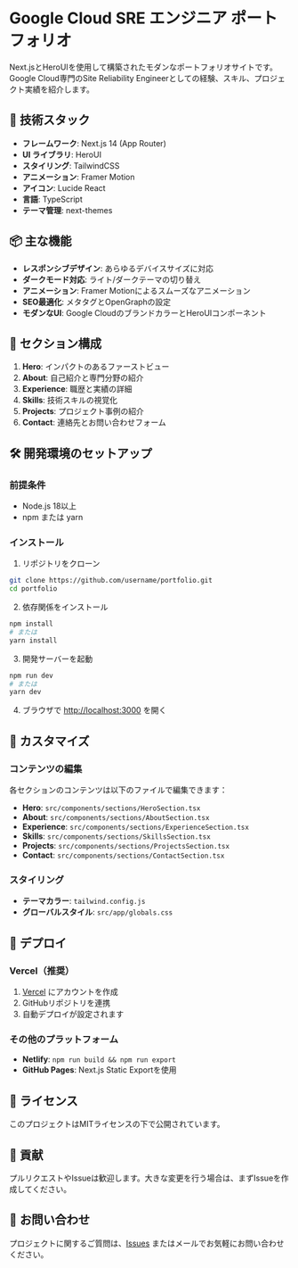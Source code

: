 # Google Cloud SRE エンジニア ポートフォリオ

Next.jsとHeroUIを使用して構築されたモダンなポートフォリオサイトです。Google Cloud専門のSite Reliability Engineerとしての経験、スキル、プロジェクト実績を紹介します。

## 🚀 技術スタック

- **フレームワーク**: Next.js 14 (App Router)
- **UI ライブラリ**: HeroUI
- **スタイリング**: TailwindCSS
- **アニメーション**: Framer Motion
- **アイコン**: Lucide React
- **言語**: TypeScript
- **テーマ管理**: next-themes

## 📦 主な機能

- **レスポンシブデザイン**: あらゆるデバイスサイズに対応
- **ダークモード対応**: ライト/ダークテーマの切り替え
- **アニメーション**: Framer Motionによるスムーズなアニメーション
- **SEO最適化**: メタタグとOpenGraphの設定
- **モダンなUI**: Google CloudのブランドカラーとHeroUIコンポーネント

## 🎨 セクション構成

1. **Hero**: インパクトのあるファーストビュー
2. **About**: 自己紹介と専門分野の紹介
3. **Experience**: 職歴と実績の詳細
4. **Skills**: 技術スキルの視覚化
5. **Projects**: プロジェクト事例の紹介
6. **Contact**: 連絡先とお問い合わせフォーム

## 🛠 開発環境のセットアップ

### 前提条件

- Node.js 18以上
- npm または yarn

### インストール

1. リポジトリをクローン

```bash
git clone https://github.com/username/portfolio.git
cd portfolio
```

2. 依存関係をインストール

```bash
npm install
# または
yarn install
```

3. 開発サーバーを起動

```bash
npm run dev
# または
yarn dev
```

4. ブラウザで <http://localhost:3000> を開く

## 📝 カスタマイズ

### コンテンツの編集

各セクションのコンテンツは以下のファイルで編集できます：

- **Hero**: `src/components/sections/HeroSection.tsx`
- **About**: `src/components/sections/AboutSection.tsx`
- **Experience**: `src/components/sections/ExperienceSection.tsx`
- **Skills**: `src/components/sections/SkillsSection.tsx`
- **Projects**: `src/components/sections/ProjectsSection.tsx`
- **Contact**: `src/components/sections/ContactSection.tsx`

### スタイリング

- **テーマカラー**: `tailwind.config.js`
- **グローバルスタイル**: `src/app/globals.css`

## 🚀 デプロイ

### Vercel（推奨）

1. [Vercel](https://vercel.com) にアカウントを作成
2. GitHubリポジトリを連携
3. 自動デプロイが設定されます

### その他のプラットフォーム

- **Netlify**: `npm run build && npm run export`
- **GitHub Pages**: Next.js Static Exportを使用

## 📄 ライセンス

このプロジェクトはMITライセンスの下で公開されています。

## 🤝 貢献

プルリクエストやIssueは歓迎します。大きな変更を行う場合は、まずIssueを作成してください。

## 📧 お問い合わせ

プロジェクトに関するご質問は、[Issues](https://github.com/username/portfolio/issues) またはメールでお気軽にお問い合わせください。
